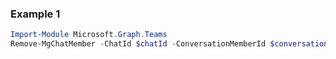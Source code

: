 ### Example 1
```powershell
Import-Module Microsoft.Graph.Teams
Remove-MgChatMember -ChatId $chatId -ConversationMemberId $conversationMemberId
```
